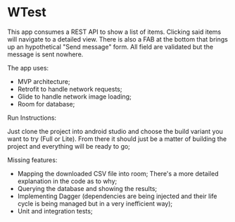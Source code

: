 # WTest

This app consumes a REST API to show a list of items. Clicking said items will navigate to a detailed view. There is also a FAB at the bottom that brings up an hypothetical "Send message" form. All field are validated but the message is sent nowhere. 

The app uses:
- MVP architecture;
- Retrofit to handle network requests;
- Glide to handle network image loading;
- Room for database;

Run Instructions:

Just clone the project into android studio and choose the build variant you want to try (Full or Lite). From there it should just be a matter of building the project and everything will be ready to go;

Missing features:
- Mapping the downloaded CSV file into room; There's a more detailed explanation in the code as to why;
- Querying the database and showing the results;
- Implementing Dagger (dependencies are being injected and their life cycle is being managed but in a very inefficient way);
- Unit and integration tests;
